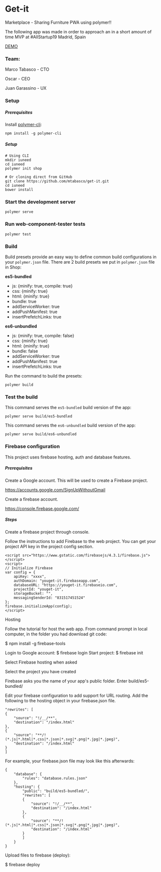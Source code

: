 # Get-it

Marketplace - Sharing Furniture
PWA using polymer!!

The following app was made in order to approach an in a short amount of time MVP 
at #AllStartup19 
Madrid, Spain

[DEMO](https://youget-it.firebaseapp.com/)

### Team: 

Marco Tabasco - CTO

Oscar - CEO

Juan Garassino - UX


### Setup

##### Prerequisites

Install [polymer-cli](https://github.com/Polymer/polymer-cli):

    npm install -g polymer-cli


##### Setup
    # Using CLI
    mkdir iuneed
    cd iuneed
    polymer init shop

    # Or cloning direct from GitHub
    git clone https://github.com/mtabasco/get-it.git
    cd iuneed
    bower install

### Start the development server

    polymer serve

### Run web-component-tester tests

    polymer test

### Build

Build presets provide an easy way to define common build configurations in your `polymer.json` file. There are 2 build presets we put in `polymer.json` file in Shop:

**es5-bundled**

- js: {minify: true, compile: true}
- css: {minify: true}
- html: {minify: true}
- bundle: true
- addServiceWorker: true
- addPushManifest: true
- insertPrefetchLinks: true

**es6-unbundled**

- js: {minify: true, compile: false}
- css: {minify: true}
- html: {minify: true}
- bundle: false
- addServiceWorker: true
- addPushManifest: true
- insertPrefetchLinks: true

Run the command to build the presets:

    polymer build

### Test the build

This command serves the `es5-bundled` build version of the app:

    polymer serve build/es5-bundled

This command serves the `es6-unbundled` build version of the app:

    polymer serve build/es6-unbundled


### Firebase configuration

This project uses firebase hosting, auth and database features.

##### Prerequisites

Create a Google account. This will be used to create a Firebase project.

https://accounts.google.com/SignUpWithoutGmail

Create a firebase account.

https://console.firebase.google.com/

##### Steps

Create a firebase project through console.

Follow the instructions to add Firebase to the web project. You can get your project API key in the project config section.

    <script src="https://www.gstatic.com/firebasejs/4.3.1/firebase.js"></script>
    <script>
    // Initialize Firebase
    var config = {
        apiKey: "xxxx",
        authDomain: "youget-it.firebaseapp.com",
        databaseURL: "https://youget-it.firebaseio.com",
        projectId: "youget-it",
        storageBucket: "",
        messagingSenderId: "831517451524"
    };
    firebase.initializeApp(config);
    </script>

Hosting

Follow the tutorial for host the web app. From command prompt in local computer, in the folder you had download git code:

$ npm install -g firebase-tools

Login to Google account: $ firebase login
Start project: $ firebase init

  Select Firebase hosting when asked
  
  Select the project you have created
  
  Firebase asks you the name of your app's public folder. Enter build/es5-bundled/

  Edit your firebase configuration to add support for URL routing. Add the following to the hosting object in your firebase.json file.

    "rewrites": [
    {
        "source": "!/__/**",
        "destination": "/index.html"
    },
    {
        "source": "**/!(*.js|*.html|*.css|*.json|*.svg|*.png|*.jpg|*.jpeg)",
        "destination": "/index.html"
    }
    ]

  For example, your firebase.json file may look like this afterwards:

    {
        "database": {
            "rules": "database.rules.json"
        },
        "hosting": {
            "public": "build/es5-bundled/",
            "rewrites": [
            {
                "source": "!/__/**",
                "destination": "/index.html"
            },
            {
                "source": "**/!(*.js|*.html|*.css|*.json|*.svg|*.png|*.jpg|*.jpeg)",
                "destination": "/index.html"
            }
            ]
        }
    }

Upload files to firebase (deploy):

$ firebase deploy


